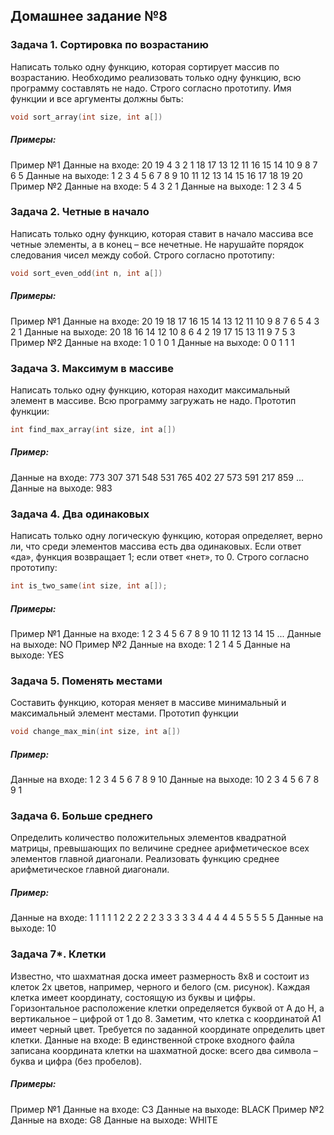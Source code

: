 ## Домашнее задание №8

### Задача 1. Сортировка по возрастанию

Написать только одну функцию, которая сортирует массив по возрастанию. Необходимо реализовать только одну функцию, всю программу составлять не надо. Строго согласно прототипу. Имя функции и все аргументы должны быть:

```c
void sort_array(int size, int a[])
```

##### Примеры:

Пример №1
Данные на входе: 20 19 4 3 2 1 18 17 13 12 11 16 15 14 10 9 8 7 6 5
Данные на выходе: 1 2 3 4 5 6 7 8 9 10 11 12 13 14 15 16 17 18 19 20
Пример №2
Данные на входе: 5 4 3 2 1
Данные на выходе:
1 2 3 4 5

### Задача 2. Четные в начало

Написать только одну функцию, которая ставит в начало массива все четные элементы, а в конец – все нечетные. Не нарушайте порядок следования чисел между собой. Строго согласно прототипу:

```c
void sort_even_odd(int n, int a[])
```

##### Примеры:

Пример №1
Данные на входе: 20 19 18 17 16 15 14 13 12 11 10 9 8 7 6 5 4 3 2 1
Данные на выходе: 20 18 16 14 12 10 8 6 4 2 19 17 15 13 11 9 7 5 3
Пример №2
Данные на входе:
1 0 1 0 1
Данные на выходе:
0 0 1 1 1

### Задача 3. Максимум в массиве

Написать только одну функцию, которая находит максимальный элемент в массиве. Всю программу загружать не надо. Прототип функции:

```c
int find_max_array(int size, int a[])
```

##### Пример:

Данные на входе: 773 307 371 548 531 765 402 27 573 591 217 859 ...
Данные на выходе: 983

### Задача 4. Два одинаковых

Написать только одну логическую функцию, которая определяет, верно ли, что среди элементов массива есть два одинаковых. Если ответ «да», функция возвращает 1; если ответ «нет», то 0. Строго согласно прототипу:

```c
int is_two_same(int size, int a[]);
```

##### Примеры:

Пример №1
Данные на входе: 1 2 3 4 5 6 7 8 9 10 11 12 13 14 15 ...
Данные на выходе: NO
Пример №2
Данные на входе:
1 2 1 4 5
Данные на выходе:
YES

### Задача 5. Поменять местами

Составить функцию, которая меняет в массиве минимальный и максимальный
элемент местами. Прототип функции

```c
void change_max_min(int size, int a[])
```

##### Пример:

Данные на входе:
1 2 3 4 5 6 7 8 9 10
Данные на выходе:
10 2 3 4 5 6 7 8 9 1

### Задача 6. Больше среднего

Определить количество положительных элементов квадратной матрицы,
превышающих по величине среднее арифметическое всех элементов главной
диагонали. Реализовать функцию среднее арифметическое главной
диагонали.

##### Пример:

Данные на входе:
1 1 1 1 1 2 2 2 2 2 3 3 3 3 3 4 4 4 4 4 5 5 5 5 5
Данные на выходе:
10

### Задача 7\*. Клетки

Известно, что шахматная доска имеет размерность 8х8 и состоит из клеток 2х
цветов, например, черного и белого (см. рисунок). Каждая клетка имеет
координату, состоящую из буквы и цифры. Горизонтальное расположение
клетки определяется буквой от A до H, а вертикальное – цифрой от 1 до 8.
Заметим, что клетка с координатой А1 имеет черный цвет. Требуется по
заданной координате определить цвет клетки.
Данные на входе: В единственной строке входного файла записана
координата клетки на шахматной доске: всего два символа – буква и цифра
(без пробелов).

##### Примеры:

Пример №1
Данные на входе: C3
Данные на выходе:
BLACK
Пример №2
Данные на входе: G8
Данные на выходе:
WHITE
